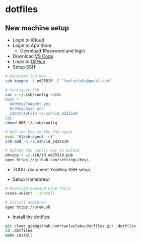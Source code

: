# dotfiles

## New machine setup

* Login to iCloud
* Login to App Store
  * Download 1Password and login
* Download [VS Code](https://code.visualstudio.com)
* Login to [GitHub](https://github.com)
* Setup SSH:

```bash
# Generate SSH key
ssh-keygen -t ed25519 -C "twelvelabs@gmail.com"

# Configure SSH
cat > ~/.ssh/config <<EOL
Host *
  AddKeysToAgent yes
  UseKeychain yes
  IdentityFile ~/.ssh/id_ed25519
EOL
chmod 600 ~/.ssh/config

# Add the key to the SSH agent
eval "$(ssh-agent -s)"
ssh-add -K ~/.ssh/id_ed25519

# Upload the public key to GitHub
pbcopy < ~/.ssh/id_ed25519.pub
open https://github.com/settings/keys
```

* TODO: document YubiKey SSH setup

* Setup Homebrew:

```bash
# Download Command Line Tools
xcode-select --install

# Install homebrew
open https://brew.sh
```

* Install the dotfiles:

```bash
git clone git@github.com:twelvelabs/dotfiles.git .dotfiles
cd .dotfiles
make install
```
